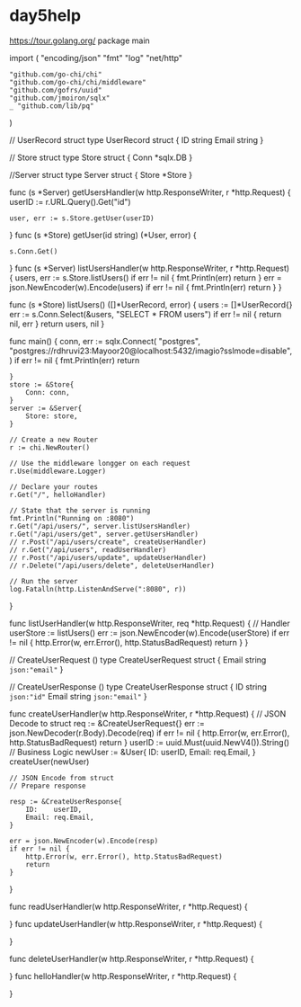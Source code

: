 # day5help

https://tour.golang.org/
package main

import (
	"encoding/json"
	"fmt"
	"log"
	"net/http"

	"github.com/go-chi/chi"
	"github.com/go-chi/chi/middleware"
	"github.com/gofrs/uuid"
	"github.com/jmoiron/sqlx"
	_ "github.com/lib/pq"
)

// UserRecord struct
type UserRecord struct {
	ID    string
	Email string
}

// Store struct
type Store struct {
	Conn *sqlx.DB
}

//Server struct
type Server struct {
	Store *Store
}

func (s *Server) getUsersHandler(w http.ResponseWriter, r *http.Request) {
	userID := r.URL.Query().Get("id")

	user, err := s.Store.getUser(userID)
}
func (s *Store) getUser(id string) (*User, error) {

	s.Conn.Get()

}
func (s *Server) listUsersHandler(w http.ResponseWriter, r *http.Request) {
	users, err := s.Store.listUsers()
	if err != nil {
		fmt.Println(err)
		return
	}
	err = json.NewEncoder(w).Encode(users)
	if err != nil {
		fmt.Println(err)
		return
	}
}

func (s *Store) listUsers() ([]*UserRecord, error) {
	users := []*UserRecord{}
	err := s.Conn.Select(&users, "SELECT * FROM users")
	if err != nil {
		return nil, err
	}
	return users, nil
}

func main() {
	conn, err := sqlx.Connect(
		"postgres",
		"postgres://rdhruvi23:Mayoor20@localhost:5432/imagio?sslmode=disable",
	)
	if err != nil {
		fmt.Println(err)
		return

	}
	store := &Store{
		Conn: conn,
	}
	server := &Server{
		Store: store,
	}

	// Create a new Router
	r := chi.NewRouter()

	// Use the middleware longger on each request
	r.Use(middleware.Logger)

	// Declare your routes
	r.Get("/", helloHandler)

	// State that the server is running
	fmt.Println("Running on :8080")
	r.Get("/api/users/", server.listUsersHandler)
	r.Get("/api/users/get", server.getUsersHandler)
	// r.Post("/api/users/create", createUserHandler)
	// r.Get("/api/users", readUserHandler)
	// r.Post("/api/users/update", updateUserHandler)
	// r.Delete("/api/users/delete", deleteUserHandler)

	// Run the server
	log.Fatalln(http.ListenAndServe(":8080", r))

}

func listUserHandler(w http.ResponseWriter, req *http.Request) { // Handler
	userStore := listUsers()
	err := json.NewEncoder(w).Encode(userStore)
	if err != nil {
		http.Error(w, err.Error(), http.StatusBadRequest)
		return
	}
}

// CreateUserRequest ()
type CreateUserRequest struct {
	Email string `json:"email"`
}

// CreateUserResponse ()
type CreateUserResponse struct {
	ID    string `json:"id"`
	Email string `json:"email"`
}

func createUserHandler(w http.ResponseWriter, r *http.Request) {
	// JSON Decode to struct
	req := &CreateUserRequest{}
	err := json.NewDecoder(r.Body).Decode(req)
	if err != nil {
		http.Error(w, err.Error(), http.StatusBadRequest)
		return
	}
	userID := uuid.Must(uuid.NewV4()).String()
	// Business Logic
	newUser := &User{
		ID:    userID,
		Email: req.Email,
	}
	createUser(newUser)

	// JSON Encode from struct
	// Prepare response

	resp := &CreateUserResponse{
		ID:    userID,
		Email: req.Email,
	}

	err = json.NewEncoder(w).Encode(resp)
	if err != nil {
		http.Error(w, err.Error(), http.StatusBadRequest)
		return
	}
}

func readUserHandler(w http.ResponseWriter, r *http.Request) {

}
func updateUserHandler(w http.ResponseWriter, r *http.Request) {

}

func deleteUserHandler(w http.ResponseWriter, r *http.Request) {

}
func helloHandler(w http.ResponseWriter, r *http.Request) {

}
